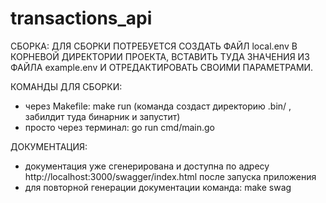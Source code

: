# transactions_api

СБОРКА:
ДЛЯ СБОРКИ ПОТРЕБУЕТСЯ СОЗДАТЬ ФАЙЛ local.env В КОРНЕВОЙ ДИРЕКТОРИИ ПРОЕКТА, ВСТАВИТЬ ТУДА ЗНАЧЕНИЯ ИЗ ФАЙЛА example.env И ОТРЕДАКТИРОВАТЬ СВОИМИ ПАРАМЕТРАМИ.

КОМАНДЫ ДЛЯ СБОРКИ:
- через Makefile: make run (команда создаст директорию .bin/ , забилдит туда бинарник и запустит)
- просто через терминал: go run cmd/main.go

ДОКУМЕНТАЦИЯ:
- документация уже сгенерирована и доступна по адресу http://localhost:3000/swagger/index.html после запуска приложения
- для повторной генерации документации команда: make swag 
